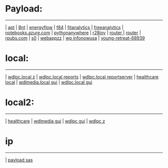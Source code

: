 # Payload:
----
| [apt](http://apt.getenjoyment.net)
| [Bnt](http://Bnt.rf.gd)
| [energyflow](http://energyflow.000webhostapp.com)
| [f84](http://f84.epizy.com)
| [fitanalytics](http://fitanalytics.000webhostapp.com)
| [freeanalytics](http://freeanalytics.000webhostapp.com)
| [notebooks.azure.com](https://notebooks.azure.com/readerweb)
| [pythonanywhere](https://zzz.pythonanywhere.com)
| [r28joy](https://r28joy.herokuapp.com)
| [router ](http://tplinkwifi.net/)
| [router](http://www.routerlogin.com)
| [rpubs.com](https://rpubs.com/Atang148)
| [s0](http://bnt.rf.gd/z0)
| [webappzz](http://webappzz.somee.com)
| [wp infonowusa](https://infonowusa.wordpress.com)
| [young-retreat-68939](https://young-retreat-68939.herokuapp.com)

# local:
----

| [wdlpc.local z](http://wdlpc.local/z)
| [wdlpc.local reports](http://wdlpc.local/reports)
| [wdlpc.local reportserver](http://wdlpc.local/reportserver)
| [ healthcare local](http://wdlmedia.local/healthcare)
| [wdlmedia.local gui](http://wdlmedia.local/z/gui)
| [wdlpc.local gui](http://wdlpc.local/z/gui)

# local2:
----
| [ healthcare](http://wdlmedia/healthcare)
| [wdlmedia gui](http://wdlmedia/z/gui)
| [wdlpc gui](http://wdlpc/z/gui)
| [wdlpc z](http://wdlpc/z)

# ip
----
| [payload sas](http://192.168.109.128)
